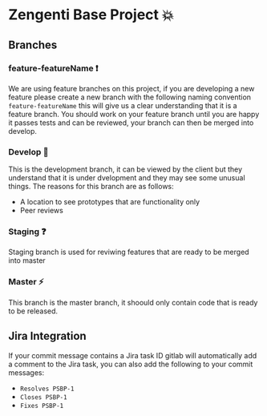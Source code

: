 # Zengenti Base Project :boom:

## Branches

### feature-featureName :exclamation:

We are using feature branches on this project, if you are developing a new feature please create a new branch with the following naming convention `feature-featureName` this will give us a clear understanding that it is a feature branch. You should work on your feature branch until you are happy it passes tests and can be reviewed, your branch can then be merged into develop.

### Develop :bug:

This is the development branch, it can be viewed by the client but they understand that it is under dvelopment and they may see some unusual things. The reasons for this branch are as follows:

- A location to see prototypes that are functionality only
- Peer reviews

### Staging :question:

Staging branch is used for reviwing features that are ready to be merged into master

### Master :zap:

This branch is the master branch, it shoould only contain code that is ready to be released.

## Jira Integration

If your commit message contains a Jira task ID gitlab will automatically add a comment to the Jira task, you can also add the following to your commit messages:

- `Resolves PSBP-1`
- `Closes PSBP-1`
- `Fixes PSBP-1`
